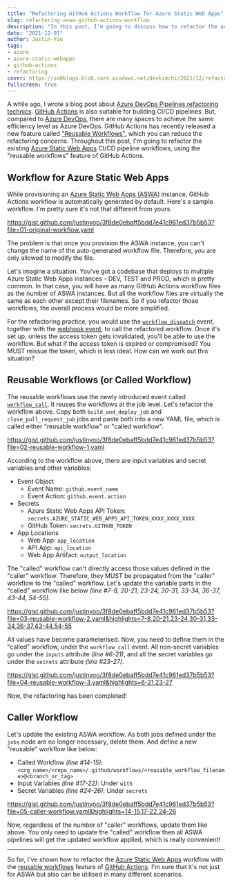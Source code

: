 ```yaml
---
title: "Refactoring GitHub Actions Workflow for Azure Static Web Apps"
slug: refactoring-aswa-github-actions-workflow
description: "In this post, I'm going to discuss how to refactor the auto-generated GitHub Actions workflow for ASWA, using the 'reusable workflow' technique."
date: "2021-12-01"
author: Justin-Yoo
tags:
- azure
- azure-static-webapps
- github-actions
- refactoring
cover: https://sa0blogs.blob.core.windows.net/devkimchi/2021/12/refactoring-aswa-github-actions-workflow-00.png
fullscreen: true
---
```



A while ago, I wrote a blog post about [Azure DevOps Pipelines refactoring technics][post azdo refactoring]. [GitHub Actions][gh actions] is also suitable for building CI/CD pipelines. But, compared to [Azure DevOps][az do], there are many spaces to achieve the same efficiency level as Azure DevOps. GitHub Actions has recently released a new feature called ["Reusable Workflows"][gh actions reusable], which you can reduce the refactoring concerns. Throughout this post, I'm going to refactor the existing [Azure Static Web Apps][az swa] CI/CD pipeline workflows, using the "reusable workflows" feature of GitHub Actions.


## Workflow for Azure Static Web Apps ##

While provisioning an [Azure Static Web Apps (ASWA)][az swa] instance, GitHub Actions workflow is automatically generated by default. Here's a sample workflow. I'm pretty sure it's not that different from yours.

https://gist.github.com/justinyoo/3f8de0ebaff5bdd7e41c961ed37b5b53?file=01-original-workflow.yaml

The problem is that once you provision the ASWA instance, you can't change the name of the auto-generated workflow file. Therefore, you are only allowed to modify the file.

Let's imagine a situation. You've got a codebase that deploys to multiple Azure Static Web Apps instances &ndash; DEV, TEST and PROD, which is pretty common. In that case, you will have as many GitHub Actions workflow files as the number of ASWA instances. But all the workflow files are virtually the same as each other except their filenames. So if you refactor those workflows, the overall process would be more simplified.

For the refactoring practice, you would use the [`workflow_dispatch`][gh actions workflow_dispath] event, together with the [webhook event][gh api workflow_dispatch], to call the refactored workflow. Once it's set up, unless the access token gets invalidated, you'll be able to use the workflow. But what if the access token is expired or compromised? You MUST reissue the token, which is less ideal. How can we work out this situation?


## Reusable Workflows (or Called Workflow) ##

The reusable workflows use the newly introduced event called [`workflow_call`][gh actions workflow_call]. It reuses the workflows at the job level. Let's refactor the workflow above. Copy both `build_and_deploy_job` and `close_pull_request_job` jobs and paste both into a new YAML file, which is called either "reusable workflow" or "called workflow".

https://gist.github.com/justinyoo/3f8de0ebaff5bdd7e41c961ed37b5b53?file=02-reusable-workflow-1.yaml

According to the workflow above, there are input variables and secret variables and other variables:

* Event Object
  * Event Name: `github.event_name`
  * Event Action: `github.event.action`
* Secrets
  * Azure Static Web Apps API Token: `secrets.AZURE_STATIC_WEB_APPS_API_TOKEN_XXXX_XXXX_XXXX`
  * GitHub Token: `secrets.GITHUB_TOKEN`
* App Locations
  * Web App: `app_location`
  * API App: `api_location`
  * Web App Artifact: `output_location`

The "called" workflow can't directly access those values defined in the "caller" workflow. Therefore, they MUST be propagated from the "caller" workflow to the "called" workflow. Let's update the variable parts in the "called" workflow like below *(line #7-8, 20-21, 23-24, 30-31, 33-34, 36-37, 43-44, 54-55)*.

https://gist.github.com/justinyoo/3f8de0ebaff5bdd7e41c961ed37b5b53?file=03-reusable-workflow-2.yaml&highlights=7-8,20-21,23-24,30-31,33-34,36-37,43-44,54-55

All values have become parameterised. Now, you need to define them in the "called" workflow, under the `workflow_call` event. All non-secret variables go under the `inputs` attribute *(line #6-21)*, and all the secret variables go under the `secrets` attribute *(line #23-27)*.

https://gist.github.com/justinyoo/3f8de0ebaff5bdd7e41c961ed37b5b53?file=04-reusable-workflow-3.yaml&highlights=6-21,23-27

Now, the refactoring has been completed!


## Caller Workflow ##

Let's update the existing ASWA workflow. As both jobs defined under the `jobs` node are no longer necessary, delete them. And define a new "reusable" workflow like below:

* Called Workflow *(line #14-15)*: `<org_name>/<repo_name>/.github/workflows/<reusable_workflow_filename>@<branch_or_tag>`
* Input Variables *(line #17-22)*: Under `with`
* Secret Variables *(line #24-26)*: Under `secrets`

https://gist.github.com/justinyoo/3f8de0ebaff5bdd7e41c961ed37b5b53?file=05-caller-workflow.yaml&highlights=14-15,17-22,24-26

Now, regardless of the number of "caller" workflows, update them like above. You only need to update the "called" workflow then all ASWA pipelines will get the updated workflow applied, which is really convenient!

---

So far, I've shown how to refactor the [Azure Static Web Apps][az swa] workflow with the [reusable workflows][gh actions reusable] feature of [GitHub Actions][gh actions]. I'm sure that it's not just for ASWA but also can be utilised in many different scenarios.


[post azdo refactoring]: /2019/09/04/azure-devops-pipelines-refactoring-technics/

[az do]: https://docs.microsoft.com/azure/devops/user-guide/what-is-azure-devops?view=azure-devops&WT.mc_id=dotnet-51099-juyooo&ocid=AID3035186

[az swa]: https://docs.microsoft.com/azure/static-web-apps/overview?WT.mc_id=dotnet-51099-juyooo&ocid=AID3035186

[gh actions]: https://docs.github.com/en/actions
[gh actions reusable]: https://docs.github.com/en/actions/learn-github-actions/reusing-workflows
[gh actions workflow_call]: https://docs.github.com/en/actions/learn-github-actions/events-that-trigger-workflows#workflow_call
[gh actions workflow_dispath]: https://docs.github.com/en/actions/learn-github-actions/events-that-trigger-workflows#workflow_dispatch
[gh api workflow_dispatch]: https://docs.github.com/en/rest/reference/actions#create-a-workflow-dispatch-event

[monorepo]: https://en.wikipedia.org/wiki/Monorepo
